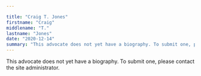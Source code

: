 ```yaml
---

title: "Craig T. Jones"
firstname: "Craig"
middlename: "T."
lastname: "Jones"
date: "2020-12-14"
summary: "This advocate does not yet have a biography. To submit one, please contact the site administrator."
---
```

This advocate does not yet have a biography. To submit one, please contact the site administrator.

